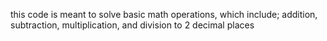 this code is meant to solve basic math operations, which include; addition, subtraction, multiplication, and division to 2 decimal places

